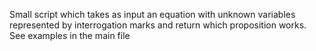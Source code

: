 Small script which takes as input an equation with unknown variables represented by interrogation marks and return which proposition works. 
See examples in the main file 
